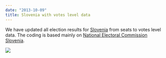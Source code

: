 ```yaml
---
date: "2013-10-09"
title: Slovenia with votes level data
---
```


We have updated all election results for [Slovenia](http://dev.parlgov.org/data/svn/) from seats to votes level data. The coding is based mainly on [National Electoral Commission Slovenia](http://volitve.gov.si).

![](/images/parliament-germany.jpg)
